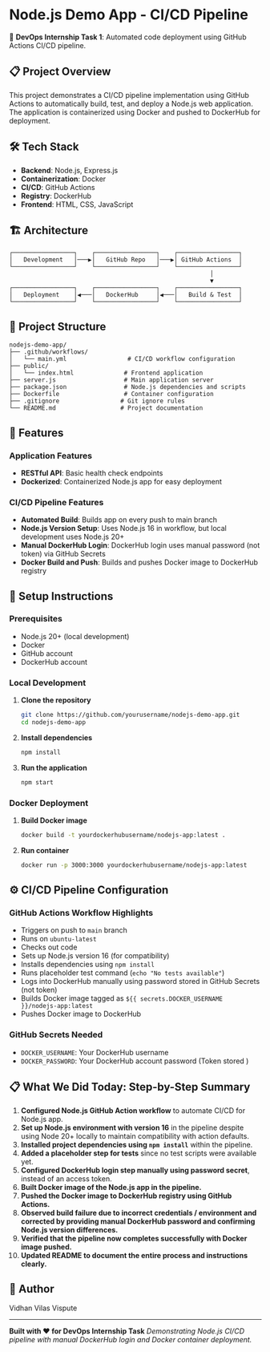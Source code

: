 

# Node.js Demo App - CI/CD Pipeline

🚀 **DevOps Internship Task 1**: Automated code deployment using GitHub Actions CI/CD pipeline.

## 📋 Project Overview

This project demonstrates a CI/CD pipeline implementation using GitHub Actions to automatically build, test, and deploy a Node.js web application. The application is containerized using Docker and pushed to DockerHub for deployment.

## 🛠️ Tech Stack

* **Backend**: Node.js, Express.js
* **Containerization**: Docker
* **CI/CD**: GitHub Actions
* **Registry**: DockerHub
* **Frontend**: HTML, CSS, JavaScript

## 🏗️ Architecture

```
┌─────────────────┐    ┌─────────────────┐    ┌─────────────────┐
│   Development   │───▶│   GitHub Repo   │───▶│ GitHub Actions  │
└─────────────────┘    └─────────────────┘    └─────────────────┘
                                                        │
                                                        ▼
┌─────────────────┐    ┌─────────────────┐    ┌─────────────────┐
│   Deployment    │◀───│   DockerHub     │◀───│   Build & Test  │
└─────────────────┘    └─────────────────┘    └─────────────────┘
```

## 📁 Project Structure

```
nodejs-demo-app/
├── .github/workflows/
│   └── main.yml                 # CI/CD workflow configuration
├── public/
│   └── index.html              # Frontend application
├── server.js                   # Main application server
├── package.json                # Node.js dependencies and scripts
├── Dockerfile                  # Container configuration
├── .gitignore                 # Git ignore rules
└── README.md                  # Project documentation
```

## 🚀 Features

### Application Features

* **RESTful API**: Basic health check endpoints
* **Dockerized**: Containerized Node.js app for easy deployment

### CI/CD Pipeline Features

* **Automated Build**: Builds app on every push to main branch
* **Node.js Version Setup**: Uses Node.js 16 in workflow, but local development uses Node.js 20+
* **Manual DockerHub Login**: DockerHub login uses manual password (not token) via GitHub Secrets
* **Docker Build and Push**: Builds and pushes Docker image to DockerHub registry

## 🔧 Setup Instructions

### Prerequisites

* Node.js 20+ (local development)
* Docker
* GitHub account
* DockerHub account

### Local Development

1. **Clone the repository**

   ```bash
   git clone https://github.com/yourusername/nodejs-demo-app.git
   cd nodejs-demo-app
   ```

2. **Install dependencies**

   ```bash
   npm install
   ```

3. **Run the application**

   ```bash
   npm start
   ```

### Docker Deployment

1. **Build Docker image**

   ```bash
   docker build -t yourdockerhubusername/nodejs-app:latest .
   ```

2. **Run container**

   ```bash
   docker run -p 3000:3000 yourdockerhubusername/nodejs-app:latest
   ```

## ⚙️ CI/CD Pipeline Configuration

### GitHub Actions Workflow Highlights

* Triggers on push to `main` branch
* Runs on `ubuntu-latest`
* Checks out code
* Sets up Node.js version 16 (for compatibility)
* Installs dependencies using `npm install`
* Runs placeholder test command (`echo "No tests available"`)
* Logs into DockerHub manually using password stored in GitHub Secrets (not token)
* Builds Docker image tagged as `${{ secrets.DOCKER_USERNAME }}/nodejs-app:latest`
* Pushes Docker image to DockerHub

### GitHub Secrets Needed

* `DOCKER_USERNAME`: Your DockerHub username
* `DOCKER_PASSWORD`: Your DockerHub account password (Token stored )

## 📋 What We Did Today: Step-by-Step Summary

1. **Configured Node.js GitHub Action workflow** to automate CI/CD for Node.js app.
2. **Set up Node.js environment with version 16** in the pipeline despite using Node 20+ locally to maintain compatibility with action defaults.
3. **Installed project dependencies using `npm install`** within the pipeline.
4. **Added a placeholder step for tests** since no test scripts were available yet.
5. **Configured DockerHub login step manually using password secret**, instead of an access token.
6. **Built Docker image of the Node.js app in the pipeline.**
7. **Pushed the Docker image to DockerHub registry using GitHub Actions.**
8. **Observed build failure due to incorrect credentials / environment and corrected by providing manual DockerHub password and confirming Node.js version differences.**
9. **Verified that the pipeline now completes successfully with Docker image pushed.**
10. **Updated README to document the entire process and instructions clearly.**

## 📄 Author

Vidhan Vilas Vispute

---

**Built with ❤️ for DevOps Internship Task**
*Demonstrating Node.js CI/CD pipeline with manual DockerHub login and Docker container deployment.*


